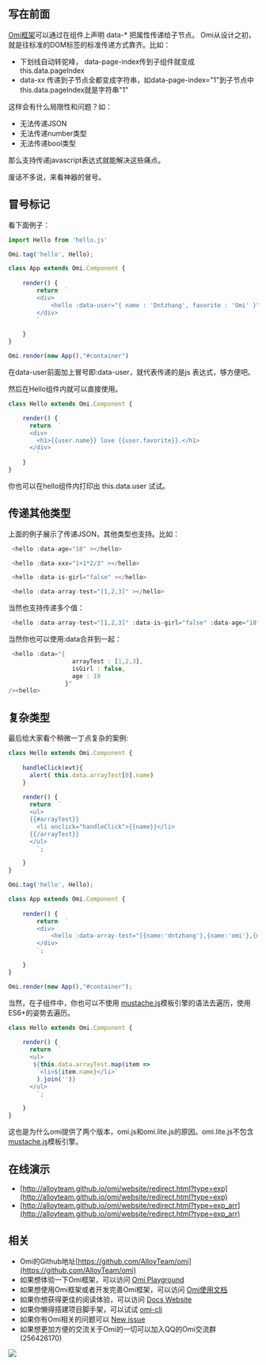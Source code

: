 ## 写在前面

[Omi框架](https://github.com/AlloyTeam/omi)可以通过在组件上声明 data-* 把属性传递给子节点。
Omi从设计之初，就是往标准的DOM标签的标准传递方式靠齐。比如：

* 下划线自动转驼峰， data-page-index传到子组件就变成this.data.pageIndex
* data-xx 传递到子节点全都变成字符串，如data-page-index="1"到子节点中this.data.pageIndex就是字符串"1"

这样会有什么局限性和问题？如：

* 无法传递JSON
* 无法传递number类型
* 无法传递bool类型

那么支持传递javascript表达式就能解决这些痛点。

废话不多说，来看神器的冒号。

## 冒号标记

看下面例子：

```js
import Hello from 'hello.js'

Omi.tag('hello', Hello);

class App extends Omi.Component {
  
    render() {
        return  `
        <div>
            <hello :data-user="{ name : 'Dntzhang', favorite : 'Omi' }" ></hello>
        </div>
        `

    }
}

Omi.render(new App(),"#container")
```

在data-user前面加上冒号即:data-user，就代表传递的是js 表达式，够方便吧。

然后在Hello组件内就可以直接使用。

```js
class Hello extends Omi.Component {

    render() {
      return  `
      <div>
      	<h1>{{user.name}} love {{user.favorite}}.</h1>
      </div>
  		`
    }
}
```

你也可以在hello组件内打印出 this.data.user 试试。

## 传递其他类型

上面的例子展示了传递JSON，其他类型也支持。比如：

```js
 <hello :data-age="18" ></hello>
```
```js
 <hello :data-xxx="1+1*2/3" ></hello>
```
```js
 <hello :data-is-girl="false" ></hello>
```
```js
 <hello :data-array-test="[1,2,3]" ></hello>
```

当然也支持传递多个值：

```js
 <hello :data-array-test="[1,2,3]" :data-is-girl="false" :data-age="18" ></hello>
```

当然你也可以使用:data合并到一起：

```js
 <hello :data="{
                  arrayTest : [1,2,3], 
                  isGirl : false, 
                  age : 19
                }"
/><hello>
```

## 复杂类型

最后给大家看个稍微一丁点复杂的案例:

```js
class Hello extends Omi.Component {
  
    handleClick(evt){
      alert( this.data.arrayTest[0].name)
    }
  
    render() {
      return  `
      <ul>
      {{#arrayTest}}
        <li onclick="handleClick">{{name}}</li>
      {{/arrayTest}}
      </ul>
  		`;

    }
}

Omi.tag('hello', Hello);

class App extends Omi.Component {
  
    render() {
        return  `
        <div>
            <hello :data-array-test="[{name:'dntzhang'},{name:'omi'},{name:'AlloyTeam'}]" ></hello>
        </div>
        `;

    }
}

Omi.render(new App(),"#container"); 
```
当然，在子组件中，你也可以不使用 [mustache.js](https://github.com/janl/mustache.js)模板引擎的语法去遍历，使用ES6+的姿势去遍历。

```js
class Hello extends Omi.Component {
  
    render() {
      return  `
      <ul>
       ${this.data.arrayTest.map(item =>
        `<li>${item.name}</li>`
        ).join('')}
      </ul>
  		`;

    }
}
```
这也是为什么omi提供了两个版本，omi.js和omi.lite.js的原因。omi.lite.js不包含 [mustache.js](https://github.com/janl/mustache.js)模板引擎。

## 在线演示

* [http://alloyteam.github.io/omi/website/redirect.html?type=exp](http://alloyteam.github.io/omi/website/redirect.html?type=exp)
* [http://alloyteam.github.io/omi/website/redirect.html?type=exp_arr](http://alloyteam.github.io/omi/website/redirect.html?type=exp_arr)

## 相关

* Omi的Github地址[https://github.com/AlloyTeam/omi](https://github.com/AlloyTeam/omi)
* 如果想体验一下Omi框架，可以访问 [Omi Playground](http://alloyteam.github.io/omi/example/playground/)
* 如果想使用Omi框架或者开发完善Omi框架，可以访问 [Omi使用文档](https://github.com/AlloyTeam/omi/tree/master/docs#omi使用文档)
* 如果你想获得更佳的阅读体验，可以访问 [Docs Website](http://alloyteam.github.io/omi/website/docs.html)
* 如果你懒得搭建项目脚手架，可以试试 [omi-cli](https://github.com/AlloyTeam/omi/tree/master/cli)
* 如果你有Omi相关的问题可以 [New issue](https://github.com/AlloyTeam/omi/issues/new)
* 如果想更加方便的交流关于Omi的一切可以加入QQ的Omi交流群(256426170)

![](http://images2015.cnblogs.com/blog/105416/201702/105416-20170208095745213-1049686133.png)

